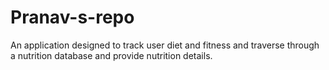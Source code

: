 # Pranav-s-repo
An application designed to track user diet and fitness and traverse through a nutrition database and provide nutrition details.
